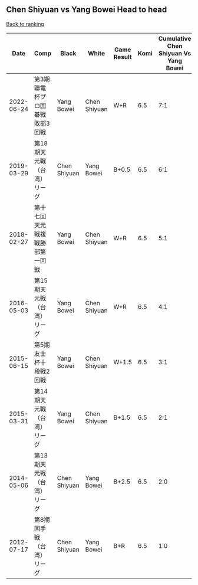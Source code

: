 ## Chen Shiyuan vs Yang Bowei Head to head

[Back to ranking](../../index.md)




| **Date** | **Comp** | **Black** | **White** | **Game Result** | **Komi** | **Cumulative Chen Shiyuan Vs Yang Bowei** | **Chen Shiyuan Streak** | **Yang Bowei Streak** | 
| --- | --- | --- | --- | --- | --- | --- | --- | --- |
| 2022-06-24 | 第3期聯電杯プロ囲碁戦敗部3回戦 | Yang Bowei | Chen Shiyuan | W+R | 6.5 | 7:1 | 5 | 0 | 
| 2019-03-29 | 第18期天元戦（台湾）リーグ | Chen Shiyuan | Yang Bowei | B+0.5 | 6.5 | 6:1 | 4 | 0 | 
| 2018-02-27 | 第十七回天元戦複戦勝部第一回戦 | Yang Bowei | Chen Shiyuan | W+R | 6.5 | 5:1 | 3 | 0 | 
| 2016-05-03 | 第15期天元戦（台湾）リーグ | Yang Bowei | Chen Shiyuan | W+R | 6.5 | 4:1 | 2 | 0 | 
| 2015-06-15 | 第5期友士杯十段戦2回戦 | Yang Bowei | Chen Shiyuan | W+1.5 | 6.5 | 3:1 | 1 | 0 | 
| 2015-03-31 | 第14期天元戦（台湾）リーグ | Yang Bowei | Chen Shiyuan | B+1.5 | 6.5 | 2:1 | 0 | 1 | 
| 2014-05-06 | 第13期天元戦（台湾）リーグ | Chen Shiyuan | Yang Bowei | B+2.5 | 6.5 | 2:0 | 2 | 0 | 
| 2012-07-17 | 第8期国手戦（台湾）リーグ | Chen Shiyuan | Yang Bowei | B+R | 6.5 | 1:0 | 1 | 0 |




